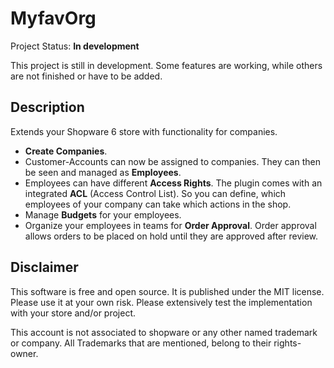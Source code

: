 # MyfavOrg

Project Status: **In development**

This project is still in development. Some features are working, while others are not finished or have to be added.

## Description

Extends your Shopware 6 store with functionality for companies.

* **Create Companies**.
* Customer-Accounts can now be assigned to companies. They can then be seen and managed as **Employees**.
* Employees can have different **Access Rights**. The plugin comes with an integrated **ACL** (Access Control List). So you can define, which employees of your company can take which actions in the shop.
* Manage **Budgets** for your employees.
* Organize your employees in teams for **Order Approval**. Order approval allows orders to be placed on hold until they are approved after review.

## Disclaimer

This software is free and open source. It is published under the MIT license. Please use it at your own risk. Please extensively test the implementation with your store and/or project.

This account is not associated to shopware or any other named trademark or company. All Trademarks that are mentioned, belong to their rights-owner.